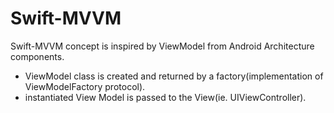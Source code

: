 # Swift-MVVM

Swift-MVVM concept is inspired by ViewModel from Android Architecture components.

- ViewModel class is created and returned by a factory(implementation of ViewModelFactory protocol).
- instantiated View Model is passed to the View(ie. UIViewController).

